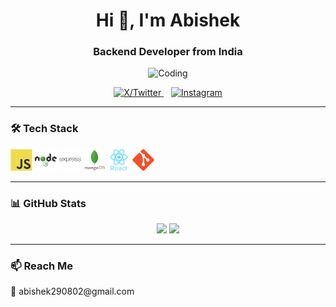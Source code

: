 <h1 align="center">Hi 👋, I'm Abishek</h1>
<h3 align="center">Backend Developer from India</h3>

<p align="center">
  <img src="https://cdn.dribbble.com/users/1162077/screenshots/3848914/programmer.gif" alt="Coding" width="300" />
</p>

<p align="center">
  <a href="https://x.com/Abishek__Ravi" target="_blank">
    <img src="https://img.shields.io/badge/X-@Abishek__Ravi-000000?style=flat&logo=twitter&logoColor=white" alt="X/Twitter" />
  </a>
  &nbsp;&nbsp;
  <a href="https://instagram.com/_.abixshek/_" target="_blank">
    <img src="https://img.shields.io/badge/Instagram-_.abixshek_-E4405F?style=flat&logo=instagram&logoColor=white" alt="Instagram" />
  </a>
</p>

<hr/>

<h3>🛠️ Tech Stack</h3>
<p align="left">
  <img src="https://raw.githubusercontent.com/devicons/devicon/master/icons/javascript/javascript-original.svg" alt="JavaScript" width="35" height="35"/>
  <img src="https://raw.githubusercontent.com/devicons/devicon/master/icons/nodejs/nodejs-original-wordmark.svg" alt="Node.js" width="35" height="35"/>
  <img src="https://raw.githubusercontent.com/devicons/devicon/master/icons/express/express-original-wordmark.svg" alt="Express" width="35" height="35"/>
  <img src="https://raw.githubusercontent.com/devicons/devicon/master/icons/mongodb/mongodb-original-wordmark.svg" alt="MongoDB" width="35" height="35"/>
  <img src="https://raw.githubusercontent.com/devicons/devicon/master/icons/react/react-original-wordmark.svg" alt="React" width="35" height="35"/>
  <img src="https://raw.githubusercontent.com/devicons/devicon/master/icons/git/git-original.svg" alt="Git" width="35" height="35"/>
</p>

<hr/>

<h3>📊 GitHub Stats</h3>
<p align="center">
  <img src="https://github-readme-stats.vercel.app/api?username=iamabishekravi&show_icons=true&theme=default" height="150" />
  <img src="https://github-readme-stats.vercel.app/api/top-langs?username=iamabishekravi&layout=compact" height="150" />
</p>

<hr/>

<h3>📫 Reach Me</h3>
<p align="left">
  📧 abishek290802@gmail.com
</p>

